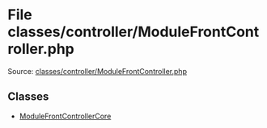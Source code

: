 File classes/controller/ModuleFrontController.php
=========

Source: [classes/controller/ModuleFrontController.php](https://github.com/PrestaShop/PrestaShop/blob/1.6.0.6/classes/controller/ModuleFrontController.php)


Classes
-------

* [ModuleFrontControllerCore](class.ModuleFrontControllerCore.md)

